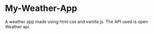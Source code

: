 # My-Weather-App

A weather app made using html css and vanilla js. 
The API used is open Weather api.
